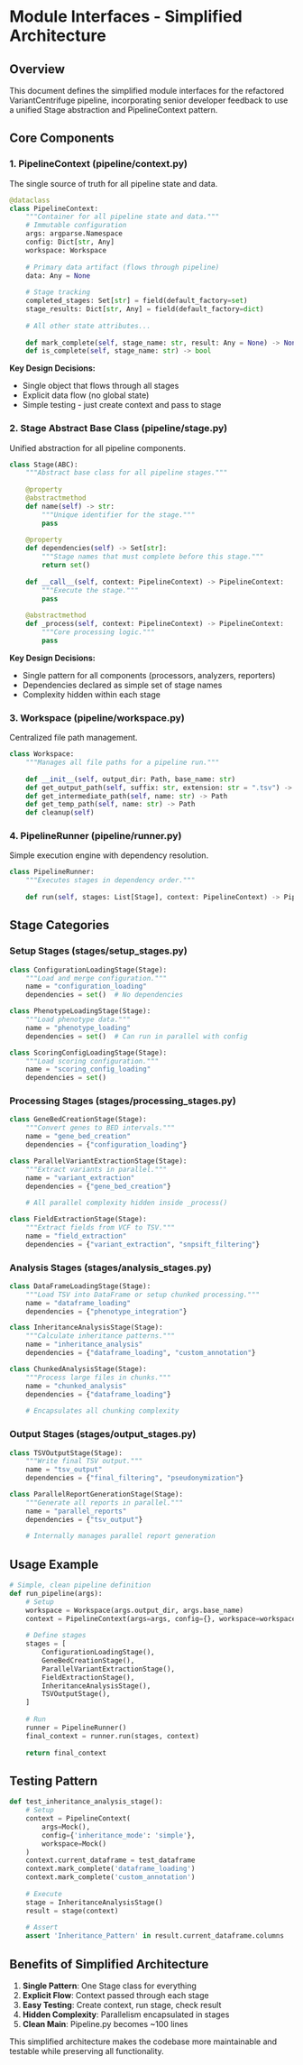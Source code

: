 # Module Interfaces - Simplified Architecture

## Overview

This document defines the simplified module interfaces for the refactored VariantCentrifuge pipeline, incorporating senior developer feedback to use a unified Stage abstraction and PipelineContext pattern.

## Core Components

### 1. PipelineContext (pipeline/context.py)

The single source of truth for all pipeline state and data.

```python
@dataclass
class PipelineContext:
    """Container for all pipeline state and data."""
    # Immutable configuration
    args: argparse.Namespace
    config: Dict[str, Any]
    workspace: Workspace
    
    # Primary data artifact (flows through pipeline)
    data: Any = None
    
    # Stage tracking
    completed_stages: Set[str] = field(default_factory=set)
    stage_results: Dict[str, Any] = field(default_factory=dict)
    
    # All other state attributes...
    
    def mark_complete(self, stage_name: str, result: Any = None) -> None
    def is_complete(self, stage_name: str) -> bool
```

**Key Design Decisions:**
- Single object that flows through all stages
- Explicit data flow (no global state)
- Simple testing - just create context and pass to stage

### 2. Stage Abstract Base Class (pipeline/stage.py)

Unified abstraction for all pipeline components.

```python
class Stage(ABC):
    """Abstract base class for all pipeline stages."""
    
    @property
    @abstractmethod
    def name(self) -> str:
        """Unique identifier for the stage."""
        pass
    
    @property
    def dependencies(self) -> Set[str]:
        """Stage names that must complete before this stage."""
        return set()
    
    def __call__(self, context: PipelineContext) -> PipelineContext:
        """Execute the stage."""
        pass
    
    @abstractmethod
    def _process(self, context: PipelineContext) -> PipelineContext:
        """Core processing logic."""
        pass
```

**Key Design Decisions:**
- Single pattern for all components (processors, analyzers, reporters)
- Dependencies declared as simple set of stage names
- Complexity hidden within each stage

### 3. Workspace (pipeline/workspace.py)

Centralized file path management.

```python
class Workspace:
    """Manages all file paths for a pipeline run."""
    
    def __init__(self, output_dir: Path, base_name: str)
    def get_output_path(self, suffix: str, extension: str = ".tsv") -> Path
    def get_intermediate_path(self, name: str) -> Path
    def get_temp_path(self, name: str) -> Path
    def cleanup(self)
```

### 4. PipelineRunner (pipeline/runner.py)

Simple execution engine with dependency resolution.

```python
class PipelineRunner:
    """Executes stages in dependency order."""
    
    def run(self, stages: List[Stage], context: PipelineContext) -> PipelineContext
```

## Stage Categories

### Setup Stages (stages/setup_stages.py)

```python
class ConfigurationLoadingStage(Stage):
    """Load and merge configuration."""
    name = "configuration_loading"
    dependencies = set()  # No dependencies

class PhenotypeLoadingStage(Stage):
    """Load phenotype data."""
    name = "phenotype_loading"
    dependencies = set()  # Can run in parallel with config

class ScoringConfigLoadingStage(Stage):
    """Load scoring configuration."""
    name = "scoring_config_loading"
    dependencies = set()
```

### Processing Stages (stages/processing_stages.py)

```python
class GeneBedCreationStage(Stage):
    """Convert genes to BED intervals."""
    name = "gene_bed_creation"
    dependencies = {"configuration_loading"}

class ParallelVariantExtractionStage(Stage):
    """Extract variants in parallel."""
    name = "variant_extraction"
    dependencies = {"gene_bed_creation"}
    
    # All parallel complexity hidden inside _process()

class FieldExtractionStage(Stage):
    """Extract fields from VCF to TSV."""
    name = "field_extraction"
    dependencies = {"variant_extraction", "snpsift_filtering"}
```

### Analysis Stages (stages/analysis_stages.py)

```python
class DataFrameLoadingStage(Stage):
    """Load TSV into DataFrame or setup chunked processing."""
    name = "dataframe_loading"
    dependencies = {"phenotype_integration"}

class InheritanceAnalysisStage(Stage):
    """Calculate inheritance patterns."""
    name = "inheritance_analysis"
    dependencies = {"dataframe_loading", "custom_annotation"}

class ChunkedAnalysisStage(Stage):
    """Process large files in chunks."""
    name = "chunked_analysis"
    dependencies = {"dataframe_loading"}
    
    # Encapsulates all chunking complexity
```

### Output Stages (stages/output_stages.py)

```python
class TSVOutputStage(Stage):
    """Write final TSV output."""
    name = "tsv_output"
    dependencies = {"final_filtering", "pseudonymization"}

class ParallelReportGenerationStage(Stage):
    """Generate all reports in parallel."""
    name = "parallel_reports"
    dependencies = {"tsv_output"}
    
    # Internally manages parallel report generation
```

## Usage Example

```python
# Simple, clean pipeline definition
def run_pipeline(args):
    # Setup
    workspace = Workspace(args.output_dir, args.base_name)
    context = PipelineContext(args=args, config={}, workspace=workspace)
    
    # Define stages
    stages = [
        ConfigurationLoadingStage(),
        GeneBedCreationStage(),
        ParallelVariantExtractionStage(),
        FieldExtractionStage(),
        InheritanceAnalysisStage(),
        TSVOutputStage(),
    ]
    
    # Run
    runner = PipelineRunner()
    final_context = runner.run(stages, context)
    
    return final_context
```

## Testing Pattern

```python
def test_inheritance_analysis_stage():
    # Setup
    context = PipelineContext(
        args=Mock(),
        config={'inheritance_mode': 'simple'},
        workspace=Mock()
    )
    context.current_dataframe = test_dataframe
    context.mark_complete('dataframe_loading')
    context.mark_complete('custom_annotation')
    
    # Execute
    stage = InheritanceAnalysisStage()
    result = stage(context)
    
    # Assert
    assert 'Inheritance_Pattern' in result.current_dataframe.columns
```

## Benefits of Simplified Architecture

1. **Single Pattern**: One Stage class for everything
2. **Explicit Flow**: Context passed through each stage
3. **Easy Testing**: Create context, run stage, check result
4. **Hidden Complexity**: Parallelism encapsulated in stages
5. **Clean Main**: Pipeline.py becomes ~100 lines

This simplified architecture makes the codebase more maintainable and testable while preserving all functionality.